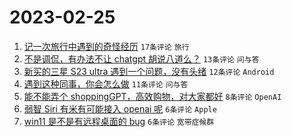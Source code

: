 # 2023-02-25

1. [记一次旅行中遇到的奇怪经历](https://www.v2ex.com/t/919054) `17条评论` `旅行`
1. [不是调侃，有办法不让 chatgpt 胡说八道么？](https://www.v2ex.com/t/919068) `13条评论` `问与答`
1. [新买的三星 S23 ultra 遇到一个问题，没有头绪](https://www.v2ex.com/t/919070) `12条评论` `Android`
1. [遇到这种同事，你会怎么做](https://www.v2ex.com/t/919062) `11条评论` `问与答`
1. [能不能弄个 shoppingGPT，高效购物，对大家都好](https://www.v2ex.com/t/919077) `8条评论` `OpenAI`
1. [弱智 Siri 有米有可能接入 openai 呢](https://www.v2ex.com/t/919069) `6条评论` `Apple`
1. [win11 是不是有远程桌面的 bug](https://www.v2ex.com/t/919058) `6条评论` `宽带症候群`
